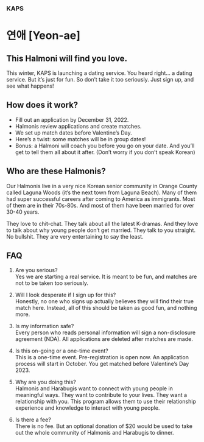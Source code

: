 ---
---
### KAPS

# 연애 [Yeon-ae]
## This Halmoni will find you love.

This winter, KAPS is launching a dating service. You heard right… a dating service. But it’s just for fun. So don’t take it too seriously. Just sign up, and see what happens!

## How does it work?
- Fill out an application by December 31, 2022. 
- Halmonis review applications and create matches. 
- We set up match dates before Valentine’s Day. 
- Here’s a twist: some matches will be in group dates!
- Bonus: a Halmoni will coach you before you go on your date. And you’ll get to tell them all about it after. (Don’t worry if you don’t speak Korean)

## Who are these Halmonis?
Our Halmonis live in a very nice Korean senior community in Orange County called Laguna Woods (it’s the next town from Laguna Beach). Many of them had super successful careers after coming to America as immigrants. Most of them are in their 70s-80s. And most of them have been married for over 30-40 years. 

They love to chit-chat. They talk about all the latest K-dramas. And they love to talk about why young people don’t get married. They talk to you straight. No bullshit. They are very entertaining to say the least.

## FAQ
1. Are you serious? \
   Yes we are starting a real service. It is meant to be fun, and matches are not to be taken too seriously.

2. Will I look desperate if I sign up for this? \
   Honestly, no one who signs up actually believes they will find their true match here. Instead, all of this should be taken as good fun, and nothing more.

3. Is my information safe? \
   Every person who reads personal information will sign a non-disclosure agreement (NDA). All applications are deleted after matches are made. 

4. Is this on-going or a one-time event? \
   This is a one-time event. Pre-registration is open now. An application process will start in October. You get matched before Valentine’s Day 2023. 

5. Why are you doing this? \
   Halmonis and Harabugis want to connect with young people in meaningful ways. They want to contribute to your lives. They want a relationship with you. This program allows them to use their relationship experience and knowledge to interact with young people. 

6. Is there a fee? \
   There is no fee. But an optional donation of $20 would be used to take out the whole community of Halmonis and Harabugis to dinner.
